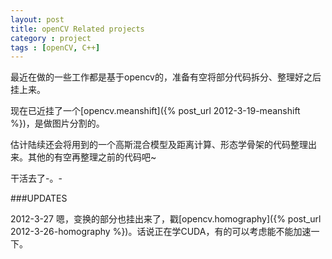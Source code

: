 ```yaml
---
layout: post
title: openCV Related projects
category : project
tags : [openCV, C++]
---
```


最近在做的一些工作都是基于opencv的，准备有空将部分代码拆分、整理好之后挂上来。

现在已近挂了一个[opencv.meanshift]({% post_url 2012-3-19-meanshift %})，是做图片分割的。

估计陆续还会将用到的一个高斯混合模型及距离计算、形态学骨架的代码整理出来。其他的有空再整理之前的代码吧~

干活去了-。-

###UPDATES

2012-3-27  嗯，变换的部分也挂出来了，戳[opencv.homography]({% post_url 2012-3-26-homography %})。话说正在学CUDA，有的可以考虑能不能加速一下。